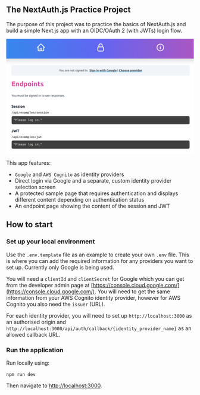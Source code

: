 ## The NextAuth.js Practice Project

The purpose of this project was to practice the basics of NextAuth.js and build a simple Next.js app with an OIDC/OAuth 2 (with JWTs) login flow.

![Screenshot](screenshot-1.png)

This app features:
- `Google` and `AWS Cognito` as identity providers
- Direct login via Google and a separate, custom identity provider selection screen
- A protected sample page that requires authentication and displays different content depending on authentication status
- An endpoint page showing the content of the session and JWT


## How to start

### Set up your local environment

Use the `.env.template` file as an example to create your own `.env` file. This is where you can add the required information for any providers you want to set up. Currently only Google is being used.

You will need a `clientId` and `clientSecret` for Google which you can get from the developer admin page at [https://console.cloud.google.com/](https://console.cloud.google.com/). You will need to get the same information from your AWS Cognito identity provider, however for AWS Cognito you also need the `issuer` (URL).

For each identity provider, you will need to set up `http://localhost:3000` as an authorised origin and `http://localhost:3000/api/auth/callback/{identity_provider_name}` as an allowed callback URL.

### Run the application

Run locally using:

```
npm run dev
```

Then navigate to [http://localhost:3000](http://localhost:3000).
